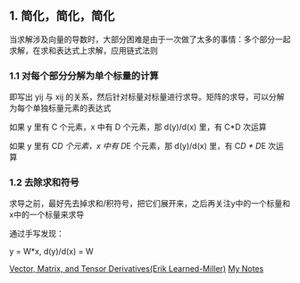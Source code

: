 ## 1. 简化，简化，简化
当求解涉及向量的导数时，大部分困难是由于一次做了太多的事情：多个部分一起求解，在求和表达式上求解，应用链式法则

### 1.1 对每个部分分解为单个标量的计算
即写出 yij 与 xij 的关系，然后针对标量对标量进行求导。矩阵的求导，可以分解为每个单独标量元素的表达式

如果 y 里有 C 个元素，x 中有 D 个元素，那 d(y)/d(x) 里，有 C*D 次运算


如果 y 里有 C*D 个元素，x 中有 D*E 个元素，那 d(y)/d(x) 里，有 C*D * D*E 次运算

### 1.2 去除求和符号
求导之前，最好先去掉求和/积符号，把它们展开来，之后再关注y中的一个标量和x中的一个标量来求导

通过手写发现：

y = W*x, d(y)/d(x) = W

[Vector, Matrix, and Tensor Derivatives(Erik Learned-Miller)](http://cs231n.stanford.edu/vecDerivs.pdf) [My Notes](./courses/cs231n/vector-derivatives.md)

